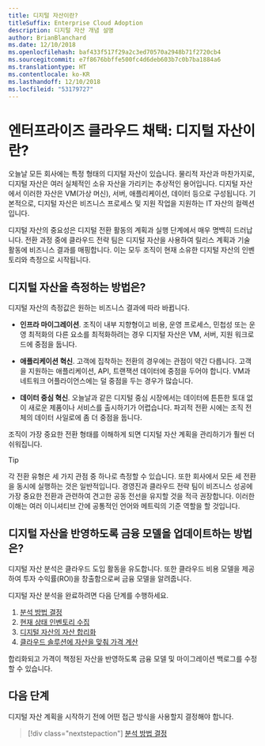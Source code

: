 ```yaml
---
title: 디지털 자산이란?
titleSuffix: Enterprise Cloud Adoption
description: 디지털 자산 개념 설명
author: BrianBlanchard
ms.date: 12/10/2018
ms.openlocfilehash: baf433f517f29a2c3ed70570a2948b71f2720cb4
ms.sourcegitcommit: e7f8676bbffe500fc4d6deb603b7c0b7ba1884a6
ms.translationtype: HT
ms.contentlocale: ko-KR
ms.lasthandoff: 12/10/2018
ms.locfileid: "53179727"
---
```

# <a name="enterprise-cloud-adoption-what-is-a-digital-estate"></a>엔터프라이즈 클라우드 채택: 디지털 자산이란?

오늘날 모든 회사에는 특정 형태의 디지털 자산이 있습니다. 물리적 자산과 마찬가지로, 디지털 자산은 여러 실체적인 소유 자산을 가리키는 추상적인 용어입니다. 디지털 자산에서 이러한 자산은 VM(가상 머신), 서버, 애플리케이션, 데이터 등으로 구성됩니다. 기본적으로, 디지털 자산은 비즈니스 프로세스 및 지원 작업을 지원하는 IT 자산의 컬렉션입니다.

디지털 자산의 중요성은 디지털 전환 활동의 계획과 실행 단계에서 매우 명백히 드러납니다. 전환 과정 중에 클라우드 전략 팀은 디지털 자산을 사용하여 릴리스 계획과 기술 활동에 비즈니스 결과를 매핑합니다. 이는 모두 조직이 현재 소유한 디지털 자산의 인벤토리와 측정으로 시작됩니다.

## <a name="how-can-a-digital-estate-be-measured"></a>디지털 자산을 측정하는 방법은?

디지털 자산의 측정값은 원하는 비즈니스 결과에 따라 바뀝니다.

- **인프라 마이그레이션**. 조직이 내부 지향형이고 비용, 운영 프로세스, 민첩성 또는 운영 최적화의 다른 요소를 최적화하려는 경우 디지털 자산은 VM, 서버, 지원 워크로드에 중점을 둡니다.

- **애플리케이션 혁신**. 고객에 집착하는 전환의 경우에는 관점이 약간 다릅니다. 고객을 지원하는 애플리케이션, API, 트랜잭션 데이터에 중점을 두어야 합니다. VM과 네트워크 어플라이언스에는 덜 중점을 두는 경우가 많습니다.

- **데이터 중심 혁신**. 오늘날과 같은 디지털 중심 시장에서는 데이터에 튼튼한 토대 없이 새로운 제품이나 서비스를 출시하기가 어렵습니다. 파괴적 전환 시에는 조직 전체의 데이터 사일로에 좀 더 중점을 둡니다.

조직이 가장 중요한 전환 형태를 이해하게 되면 디지털 자산 계획을 관리하기가 훨씬 더 쉬워집니다.

> [!TIP]
> 각 전환 유형은 세 가지 관점 중 하나로 측정할 수 있습니다. 또한 회사에서 모든 세 전환을 동시에 실행하는 것은 일반적입니다. 경영진과 클라우드 전략 팀이 비즈니스 성공에 가장 중요한 전환과 관련하여 견고한 공동 전선을 유지할 것을 적극 권장합니다. 이러한 이해는 여러 이니셔티브 간에 공통적인 언어와 메트릭의 기준 역할을 할 것입니다.

## <a name="how-can-a-financial-model-be-updated-to-reflect-the-digital-estate"></a>디지털 자산을 반영하도록 금융 모델을 업데이트하는 방법은?

디지털 자산 분석은 클라우드 도입 활동을 유도합니다. 또한 클라우드 비용 모델을 제공하여 투자 수익률(ROI)을 창출함으로써 금융 모델을 알려줍니다.

디지털 자산 분석을 완료하려면 다음 단계를 수행하세요.

1. [분석 방법 결정](approach.md)
1. [현재 상태 인벤토리 수집](inventory.md)
1. [디지털 자산의 자산 합리화](rationalize.md)
1. [클라우드 솔루션에 자산을 맞춰 가격 계산](calculate.md)

합리화되고 가격이 책정된 자산을 반영하도록 금융 모델 및 마이그레이션 백로그를 수정할 수 있습니다.

## <a name="next-steps"></a>다음 단계

디지털 자산 계획을 시작하기 전에 어떤 접근 방식을 사용할지 결정해야 합니다.

> [!div class="nextstepaction"]
> [분석 방법 결정](approach.md)